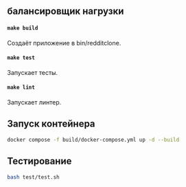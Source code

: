## балансировщик нагрузки


#### `make build`

Создаёт приложение в bin/redditclone.

#### `make test`

Запускает тесты.

#### `make lint`

Запускает линтер.

## Запуск контейнера

```bash
docker compose -f build/docker-compose.yml up -d --build
```

## Тестирование

```bash
bash test/test.sh
```